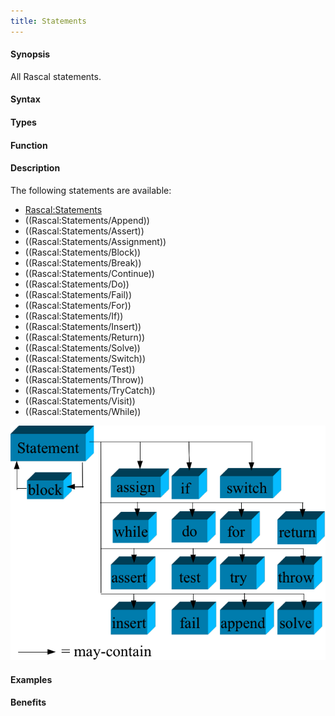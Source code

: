 ```yaml
---
title: Statements
---
```


#### Synopsis

All Rascal statements.

#### Syntax

#### Types

#### Function

#### Description

The following statements are available:
* [Rascal:Statements](/docs//Rascal/Statements)
* ((Rascal:Statements/Append))
* ((Rascal:Statements/Assert))
* ((Rascal:Statements/Assignment))
* ((Rascal:Statements/Block))
* ((Rascal:Statements/Break))
* ((Rascal:Statements/Continue))
* ((Rascal:Statements/Do))
* ((Rascal:Statements/Fail))
* ((Rascal:Statements/For))
* ((Rascal:Statements/If))
* ((Rascal:Statements/Insert))
* ((Rascal:Statements/Return))
* ((Rascal:Statements/Solve))
* ((Rascal:Statements/Switch))
* ((Rascal:Statements/Test))
* ((Rascal:Statements/Throw))
* ((Rascal:Statements/TryCatch))
* ((Rascal:Statements/Visit))
* ((Rascal:Statements/While))


![](/docs//assets/Rascal/Statements/statement-parts.png)


#### Examples

#### Benefits


